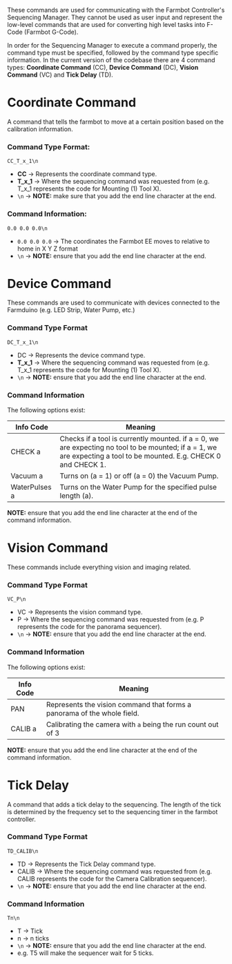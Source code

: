 These commands are used for communicating with the Farmbot Controller's Sequencing Manager. They cannot be used as user input and represent the low-level commands that are used for converting high level tasks into F-Code (Farmbot G-Code).

In order for the Sequencing Manager to execute a command properly, the command type must be specified, followed by the command type specific information.
In the current version of the codebase there are 4 command types: **Coordinate Command** (CC), **Device Command** (DC), **Vision Command** (VC) and **Tick Delay** (TD).
# Coordinate Command

A command that tells the farmbot to move at a certain position based on the calibration information.

### **Command Type Format:**

``CC_T_x_1\n``
-  **CC** -> Represents the coordinate command type.
-  **T_x_1** -> Where the sequencing command was requested from (e.g. T_x_1 represents the code for Mounting (1) Tool X).
- ``\n`` -> **NOTE:** make sure that you add the end line character at the end.

### **Command Information**:

``0.0 0.0 0.0\n``
- ``0.0 0.0 0.0`` -> The coordinates the Farmbot EE moves to relative to home in X Y Z format
- ``\n`` -> **NOTE:** ensure that you add the end line character at the end.

# Device Command

These commands are used to communicate with devices connected to the Farmduino (e.g. LED Strip, Water Pump, etc.)

### Command Type Format

``DC_T_x_1\n``
- DC -> Represents the device command type.
- **T_x_1** -> Where the sequencing command was requested from (e.g. T_x_1 represents the code for Mounting (1) Tool X).
- ``\n`` -> **NOTE:** ensure that you add the end line character at the end.

### Command Information

The following options exist:

| Info Code     | Meaning                                                                                                                                                             |
| ------------- | ------------------------------------------------------------------------------------------------------------------------------------------------------------------- |
| CHECK a       | Checks if a tool is currently mounted. if a = 0, we are expecting no tool to be mounted; if a = 1, we are expecting a tool to be mounted. E.g. CHECK 0 and CHECK 1. |
| Vacuum a      | Turns on (a = 1) or off (a = 0) the Vacuum Pump.                                                                                                                    |
| WaterPulses a | Turns on the Water Pump for the specified pulse length (a).                                                                                                         |
**NOTE:** ensure that you add the end line character at the end of the command information.
# Vision Command

These commands include everything vision and imaging related.

### Command Type Format

``VC_P\n``
- VC -> Represents the vision command type.
- P -> Where the sequencing command was requested from (e.g. P represents the code for the panorama sequencer).
- ``\n`` -> **NOTE:** ensure that you add the end line character at the end.

### Command Information

The following options exist:

| Info Code     | Meaning                                                                 |
| ------------- | ----------------------------------------------------------------------- |
| PAN           | Represents the vision command that forms a panorama of the whole field. |
| CALIB a       | Calibrating the camera with ``a`` being the run count out of 3          |
**NOTE:** ensure that you add the end line character at the end of the command information.
# Tick Delay

A command that adds a tick delay to the sequencing. The length of the tick is determined by the frequency set to the sequencing timer in the farmbot controller.
### Command Type Format

``TD_CALIB\n``
- TD -> Represents the Tick Delay command type.
- CALIB -> Where the sequencing command was requested from (e.g. CALIB represents the code for the Camera Calibration sequencer).
- ``\n`` -> **NOTE:** ensure that you add the end line character at the end.

### Command Information

``Tn\n``
- T -> Tick
- n -> n ticks
- ``\n`` -> **NOTE:** ensure that you add the end line character at the end.
- e.g. T5 will make the sequencer wait for 5 ticks.